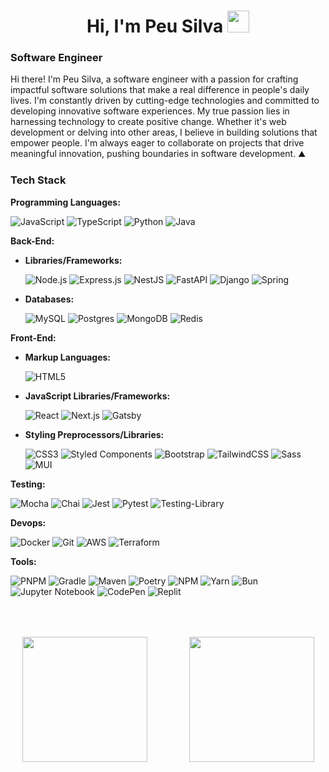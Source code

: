 
<h1 align="center"><b>Hi, I'm Peu Silva </b><img src="https://media.giphy.com/media/hvRJCLFzcasrR4ia7z/giphy.gif" width="35"></h1>

### Software Engineer ###

Hi there! I'm Peu Silva, a software engineer with a passion for crafting impactful software solutions that make a real difference in people's daily lives. I'm constantly driven by cutting-edge technologies  and committed to developing innovative software experiences. My true passion lies in harnessing technology to create positive change. Whether it's web development or delving into other areas, I believe in building solutions that empower people. I'm always eager to collaborate on projects that drive meaningful innovation, pushing boundaries in software development. ⛰️

### Tech Stack ###

**Programming Languages:**

![JavaScript](https://img.shields.io/badge/JavaScript-F7DF1E?style=plastic&logo=javascript&logoColor=black)
![TypeScript](https://img.shields.io/badge/typescript-%23007ACC.svg?style=plastic&logo=typescript&logoColor=white)
![Python](https://img.shields.io/badge/Python-3670A0?style=plastic&logo=python&logoColor=white)
![Java](https://img.shields.io/badge/java-%23ED8B00.svg?style=for-the-badge&logo=openjdk&logoColor=white&style=plastic)

**Back-End:**

* **Libraries/Frameworks:**

    ![Node.js](https://img.shields.io/badge/Node.js-43B839?style=plastic&logo=node.js&logoColor=white)
    ![Express.js](https://img.shields.io/badge/express.js-%23404d59.svg?style=plastic&logo=express&logoColor=%2361DAFB)
    ![NestJS](https://img.shields.io/badge/NestJS-41D398?style=plastic&logo=nestjs&logoColor=white)
    ![FastAPI](https://img.shields.io/badge/FastAPI-005571?style=plastic&logo=fastapi)
    ![Django](https://img.shields.io/badge/django-%23092E20.svg?style=plastic&logo=django&logoColor=white)
    ![Spring](https://img.shields.io/badge/spring-%236DB33F.svg?style=for-the-badge&logo=spring&logoColor=white&style=plastic)

* **Databases:**

  ![MySQL](https://img.shields.io/badge/mysql-4479A1.svg?style=plastic&logo=mysql&logoColor=white)
  ![Postgres](https://img.shields.io/badge/postgres-%23316192.svg?style=plastic&logo=postgresql&logoColor=white)
  ![MongoDB](https://img.shields.io/badge/MongoDB-%234ea94b.svg?style=plastic&logo=mongodb&logoColor=white)
  ![Redis](https://img.shields.io/badge/redis-%23DD0031.svg?style=plastic&logo=redis&logoColor=white)

**Front-End:**

* **Markup Languages:**

    ![HTML5](https://img.shields.io/badge/html5-%23E34F26.svg?style=plastic&logo=html5&logoColor=white)

* **JavaScript Libraries/Frameworks:**

    ![React](https://img.shields.io/badge/React-20232A?style=plastic&logo=react&logoColor=61DAFB)
    ![Next.js](https://img.shields.io/badge/Next.js-000000?style=plastic&logo=next.js&logoColor=white)
    ![Gatsby](https://img.shields.io/badge/Gatsby-%23663399.svg?style=plastic&logo=gatsby&logoColor=white)

* **Styling Preprocessors/Libraries:**

    ![CSS3](https://img.shields.io/badge/css3-%231572B6.svg?style=plastic&logo=css3&logoColor=white)
    ![Styled Components](https://img.shields.io/badge/styled--components-DB7093?style=plastic&logo=styled-components&logoColor=white)
    ![Bootstrap](https://img.shields.io/badge/bootstrap-%238511FA.svg?style=plastic&logo=bootstrap&logoColor=white)
    ![TailwindCSS](https://img.shields.io/badge/tailwindcss-%2338B2AC.svg?style=plastic&logo=tailwind-css&logoColor=white)
    ![Sass](https://img.shields.io/badge/Sass-3B777E?style=plastic&logo=sass&logoColor=white)
    ![MUI](https://img.shields.io/badge/MUI-%230081CB.svg?style=for-the-badge&logo=mui&logoColor=white&style=plastic)

**Testing:**

  ![Mocha](https://img.shields.io/badge/Mocha-DD0030?style=plastic&logo=mocha&logoColor=white)
  ![Chai](https://img.shields.io/badge/Chai-4285F4?style=plastic&logo=chai&logoColor=white)
  ![Jest](https://img.shields.io/badge/Jest-c21325?style=plastic&logo=jest&logoColor=white)
  ![Pytest](https://img.shields.io/badge/pytest-orange?style=plastic&logo=pytest&logoColor=white)
  ![Testing-Library](https://img.shields.io/badge/-TestingLibrary-%23E33332?style=plastic&logo=testing-library&logoColor=white)

**Devops:**

  ![Docker](https://img.shields.io/badge/Docker-23951C?style=plastic&logo=docker&logoColor=white)
  ![Git](https://img.shields.io/badge/Git-F05032?style=plastic&logo=git&logoColor=white)
  ![AWS](https://img.shields.io/badge/Amazon%20Web%20Services-FF9900?style=plastic&logo=aws&logoColor=white)
  ![Terraform](https://img.shields.io/badge/Terraform-6829AB?style=plastic&logo=hashcorp&logoColor=white)

**Tools:**

  ![PNPM](https://img.shields.io/badge/pnpm-%234a4a4a.svg?style=plastic&logo=pnpm&logoColor=f69220)
  ![Gradle](https://img.shields.io/badge/Gradle-02303A.svg?style=for-the-badge&logo=Gradle&logoColor=white&style=plastic)
  ![Maven](https://img.shields.io/badge/apachemaven-C71A36.svg?style=for-the-badge&logo=apachemaven&logoColor=white&style=plastic)
  ![Poetry](https://img.shields.io/badge/Poetry-%233B82F6.svg?style=plastic&logo=poetry&logoColor=0B3D8D)
  ![NPM](https://img.shields.io/badge/NPM-%23CB3837.svg?style=plastic&logo=npm&logoColor=white)
  ![Yarn](https://img.shields.io/badge/yarn-%232C8EBB.svg?style=plastic&logo=yarn&logoColor=white)
  ![Bun](https://img.shields.io/badge/Bun-%23000000.svg?style=plastic&logo=bun&logoColor=white)
  ![Jupyter Notebook](https://img.shields.io/badge/jupyter-%23FA0F00.svg?style=plastic&logo=jupyter&logoColor=white)
  ![CodePen](https://img.shields.io/badge/CodePen-white?style=plastic&logo=codepen&logoColor=black)
  ![Replit](https://img.shields.io/badge/Replit-DD1200?style=plastic&logo=Replit&logoColor=white)

<div align="center" style="display: flex; justify-content: space-around; margin-top: 4rem;">
  <a href="https://github-readme-stats.vercel.app/api?username=peueueu&theme=maroongold&show_icons=true&locale=en&layout=logo&hide_rank=true" style="display: inline-block; margin-right: 30px;">
  <picture>
  <source
    srcset="https://github-readme-stats.vercel.app/api?username=peueueu&theme=maroongold&show_icons=true&locale=en&layout=logo"
    media="(prefers-color-scheme: dark)"
  />
  <source
    srcset="https://github-readme-stats.vercel.app/api?username=peueueu&theme=catppuccin_latte&show_icons=true&locale=en&layout=logo"
    media="(prefers-color-scheme: light), (prefers-color-scheme: no-preference)"
  />
  <img height=200 src="https://github-readme-stats.vercel.app/api?username=peueueu&theme=maroongold&show_icons=true&locale=en&layout=logo" />
</picture>
</a>

<a href="https://github-readme-stats.vercel.app/api/top-langs?username=peueueu&layout=compact&hide_progress=true&theme=maroongold&langs_count=8">
<picture>
  <source
    srcset="https://github-readme-stats.vercel.app/api/top-langs?username=peueueu&layout=compact&hide_progress=true&theme=maroongold&langs_count=8"
    media="(prefers-color-scheme: dark)"
  />
  <source
    srcset="https://github-readme-stats.vercel.app/api/top-langs?username=peueueu&layout=compact&hide_progress=true&theme=catppuccin_latte&langs_count=8"
    media="(prefers-color-scheme: light), (prefers-color-scheme: no-preference)"
  />
  <img height=200 src="https://github-readme-stats.vercel.app/api/top-langs?username=peueueu&layout=compact&hide_progress=true&theme=maroongold&langs_count=8" />
</picture>
</a>

</div>
